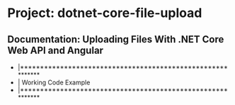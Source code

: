 # Project: dotnet-core-file-upload 
## Documentation: Uploading Files With .NET Core Web API and Angular

* |***********************************************************
* | Working Code Example
* |***********************************************************

